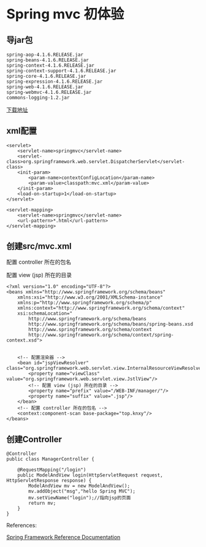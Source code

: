 <h1 style="font-size: 2.5em;"> Spring mvc 初体验</h1>
 


## 导jar包
`````
spring-aop-4.1.6.RELEASE.jar
spring-beans-4.1.6.RELEASE.jar
spring-context-4.1.6.RELEASE.jar
spring-context-support-4.1.6.RELEASE.jar
spring-core-4.1.6.RELEASE.jar
spring-expression-4.1.6.RELEASE.jar
spring-web-4.1.6.RELEASE.jar
spring-webmvc-4.1.6.RELEASE.jar
commons-logging-1.2.jar
`````
[下载地址](http://repo.spring.io/simple/libs-release-local/org/springframework/spring/)

## xml配置

`````
<servlet>
    <servlet-name>springmvc</servlet-name>
    <servlet-class>org.springframework.web.servlet.DispatcherServlet</servlet-class>
    <init-param>
        <param-name>contextConfigLocation</param-name>
        <param-value>classpath:mvc.xml</param-value>
    </init-param>
    <load-on-startup>1</load-on-startup>
</servlet>

<servlet-mapping>
    <servlet-name>springmvc</servlet-name>
    <url-pattern>*.html</url-pattern>
</servlet-mapping>
`````
## 创建src/mvc.xml

配置 controller 所在的包名

配置 view (jsp) 所在的目录
`````
<?xml version="1.0" encoding="UTF-8"?>
<beans xmlns="http://www.springframework.org/schema/beans"
    xmlns:xsi="http://www.w3.org/2001/XMLSchema-instance"
    xmlns:p="http://www.springframework.org/schema/p"
    xmlns:context="http://www.springframework.org/schema/context"
    xsi:schemaLocation="
        http://www.springframework.org/schema/beans
        http://www.springframework.org/schema/beans/spring-beans.xsd
        http://www.springframework.org/schema/context
        http://www.springframework.org/schema/context/spring-context.xsd">


    <!-- 配置渲染器 -->
    <bean id="jspViewResolver" class="org.springframework.web.servlet.view.InternalResourceViewResolver">
        <property name="viewClass" value="org.springframework.web.servlet.view.JstlView"/>
        <!-- 配置 view (jsp) 所在的目录 -->
        <property name="prefix" value="/WEB-INF/manager/"/>
        <property name="suffix" value=".jsp"/>
    </bean>
    <!-- 配置 controller 所在的包名 -->
    <context:component-scan base-package="top.knxy"/>
</beans>
`````
## 创建Controller
`````
@Controller
public class ManagerController {

    @RequestMapping("/login")
    public ModelAndView login(HttpServletRequest request, HttpServletResponse response) {
        ModelAndView mv = new ModelAndView();
        mv.addObject("msg","hello Spring MVC");
        mv.setViewName("login");//指向jsp的页面
        return mv;
    }
}

`````

References:

[Spring Framework Reference Documentation](https://docs.spring.io/spring/docs/4.1.6.RELEASE/spring-framework-reference/html/)
